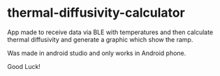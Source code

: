 # thermal-diffusivity-calculator

App made to receive data via BLE with temperatures and then calculate thermal diffusivity and generate a graphic which show the ramp.

Was made in android studio and only works in Android phone.

Good Luck!